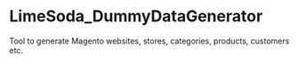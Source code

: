 LimeSoda_DummyDataGenerator
===========================

Tool to generate Magento websites, stores, categories, products, customers etc.
